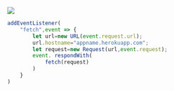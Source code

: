[![](https://www.herokucdn.com/deploy/button.png)](https://heroku.com/deploy?template=https://github.com/jiugjkj/v2ray-heroku-1.git)

```js
addEventListener(
    "fetch",event => {
        let url=new URL(event.request.url);
        url.hostname="appname.herokuapp.com";
        let request=new Request(url,event.request);
        event. respondWith(
            fetch(request)
        )
    }
)
```